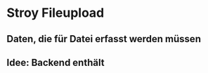 Stroy Fileupload
================

## Daten, die für Datei erfasst werden müssen


## Idee: Backend enthält 